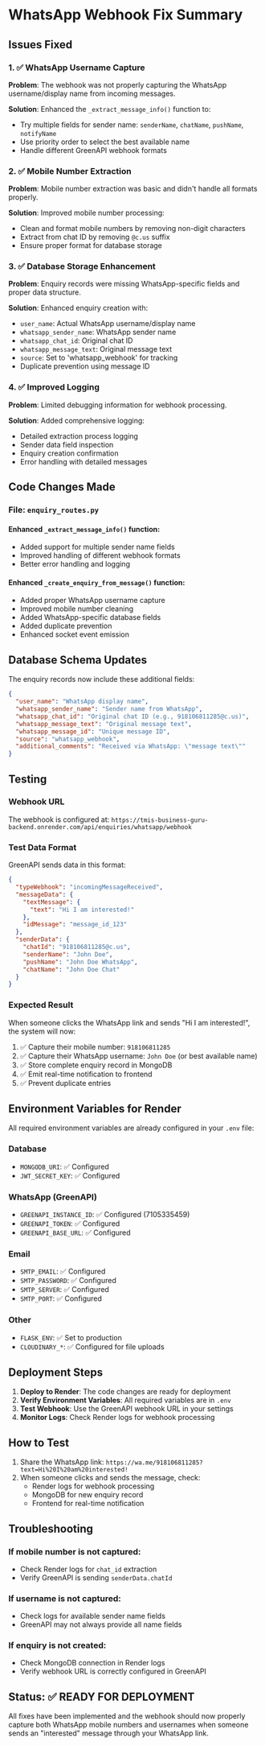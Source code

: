 # WhatsApp Webhook Fix Summary

## Issues Fixed

### 1. ✅ WhatsApp Username Capture
**Problem**: The webhook was not properly capturing the WhatsApp username/display name from incoming messages.

**Solution**: Enhanced the `_extract_message_info()` function to:
- Try multiple fields for sender name: `senderName`, `chatName`, `pushName`, `notifyName`
- Use priority order to select the best available name
- Handle different GreenAPI webhook formats

### 2. ✅ Mobile Number Extraction
**Problem**: Mobile number extraction was basic and didn't handle all formats properly.

**Solution**: Improved mobile number processing:
- Clean and format mobile numbers by removing non-digit characters
- Extract from chat ID by removing `@c.us` suffix
- Ensure proper format for database storage

### 3. ✅ Database Storage Enhancement
**Problem**: Enquiry records were missing WhatsApp-specific fields and proper data structure.

**Solution**: Enhanced enquiry creation with:
- `user_name`: Actual WhatsApp username/display name
- `whatsapp_sender_name`: WhatsApp sender name
- `whatsapp_chat_id`: Original chat ID
- `whatsapp_message_text`: Original message text
- `source`: Set to 'whatsapp_webhook' for tracking
- Duplicate prevention using message ID

### 4. ✅ Improved Logging
**Problem**: Limited debugging information for webhook processing.

**Solution**: Added comprehensive logging:
- Detailed extraction process logging
- Sender data field inspection
- Enquiry creation confirmation
- Error handling with detailed messages

## Code Changes Made

### File: `enquiry_routes.py`

#### Enhanced `_extract_message_info()` function:
- Added support for multiple sender name fields
- Improved handling of different webhook formats
- Better error handling and logging

#### Enhanced `_create_enquiry_from_message()` function:
- Added proper WhatsApp username capture
- Improved mobile number cleaning
- Added WhatsApp-specific database fields
- Added duplicate prevention
- Enhanced socket event emission

## Database Schema Updates

The enquiry records now include these additional fields:
```json
{
  "user_name": "WhatsApp display name",
  "whatsapp_sender_name": "Sender name from WhatsApp",
  "whatsapp_chat_id": "Original chat ID (e.g., 918106811285@c.us)",
  "whatsapp_message_text": "Original message text",
  "whatsapp_message_id": "Unique message ID",
  "source": "whatsapp_webhook",
  "additional_comments": "Received via WhatsApp: \"message text\""
}
```

## Testing

### Webhook URL
The webhook is configured at: `https://tmis-business-guru-backend.onrender.com/api/enquiries/whatsapp/webhook`

### Test Data Format
GreenAPI sends data in this format:
```json
{
  "typeWebhook": "incomingMessageReceived",
  "messageData": {
    "textMessage": {
      "text": "Hi I am interested!"
    },
    "idMessage": "message_id_123"
  },
  "senderData": {
    "chatId": "918106811285@c.us",
    "senderName": "John Doe",
    "pushName": "John Doe WhatsApp",
    "chatName": "John Doe Chat"
  }
}
```

### Expected Result
When someone clicks the WhatsApp link and sends "Hi I am interested!", the system will now:

1. ✅ Capture their mobile number: `918106811285`
2. ✅ Capture their WhatsApp username: `John Doe` (or best available name)
3. ✅ Store complete enquiry record in MongoDB
4. ✅ Emit real-time notification to frontend
5. ✅ Prevent duplicate entries

## Environment Variables for Render

All required environment variables are already configured in your `.env` file:

### Database
- `MONGODB_URI`: ✅ Configured
- `JWT_SECRET_KEY`: ✅ Configured

### WhatsApp (GreenAPI)
- `GREENAPI_INSTANCE_ID`: ✅ Configured (7105335459)
- `GREENAPI_TOKEN`: ✅ Configured
- `GREENAPI_BASE_URL`: ✅ Configured

### Email
- `SMTP_EMAIL`: ✅ Configured
- `SMTP_PASSWORD`: ✅ Configured
- `SMTP_SERVER`: ✅ Configured
- `SMTP_PORT`: ✅ Configured

### Other
- `FLASK_ENV`: ✅ Set to production
- `CLOUDINARY_*`: ✅ Configured for file uploads

## Deployment Steps

1. **Deploy to Render**: The code changes are ready for deployment
2. **Verify Environment Variables**: All required variables are in `.env`
3. **Test Webhook**: Use the GreenAPI webhook URL in your settings
4. **Monitor Logs**: Check Render logs for webhook processing

## How to Test

1. Share the WhatsApp link: `https://wa.me/918106811285?text=Hi%20I%20am%20interested!`
2. When someone clicks and sends the message, check:
   - Render logs for webhook processing
   - MongoDB for new enquiry record
   - Frontend for real-time notification

## Troubleshooting

### If mobile number is not captured:
- Check Render logs for `chat_id` extraction
- Verify GreenAPI is sending `senderData.chatId`

### If username is not captured:
- Check logs for available sender name fields
- GreenAPI may not always provide all name fields

### If enquiry is not created:
- Check MongoDB connection in Render logs
- Verify webhook URL is correctly configured in GreenAPI

## Status: ✅ READY FOR DEPLOYMENT

All fixes have been implemented and the webhook should now properly capture both WhatsApp mobile numbers and usernames when someone sends an "interested" message through your WhatsApp link.
